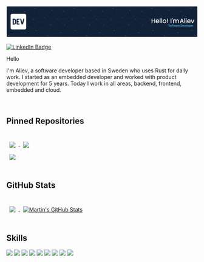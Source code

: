 ![Header](./banner/github-header-image.png)

[![LinkedIn Badge](https://img.shields.io/badge/LinkedIn-Profile-informational?style=flat&logo=linkedin&logoColor=white&color=0D76A8)](https://www.linkedin.com/in/aliev-yamanee-300122a5)

Hello

I'm Aliev, a software developer based in Sweden who uses Rust for daily work.
I started as an embedded developer and worked with product development for 5 years. 
Today I work in all areas, backend, frontend, embedded and cloud.

<br>

## Pinned Repositories

<br>

<a href="https://github.com/alievy/mosquitto-mqtt-rust">
  <img align="center" style="margin:0.5rem" src="https://github-readme-stats.vercel.app/api/pin/?username=alievy&repo=mosquitto-mqtt-rust&title_color=ffffff&text_color=c9cacc&icon_color=4AB197&bg_color=1A2B34" />
</a>

<a href="https://github.com/alievy/mosquitto-mqtt-sys-rust">
  <img align="center" style="margin:0.5rem" src="https://github-readme-stats.vercel.app/api/pin/?username=alievy&repo=mosquitto-mqtt-sys-rust&title_color=ffffff&text_color=c9cacc&icon_color=4AB197&bg_color=1A2B34" />
</a>

<br>

<a href="https://github.com/alievy/mqtt-helper">
  <img align="center" style="margin:0.5rem" src="https://github-readme-stats.vercel.app/api/pin/?username=alievy&repo=mqtt-helper&title_color=ffffff&text_color=c9cacc&icon_color=4AB197&bg_color=1A2B34" />
</a>

<br>
<br>


## GitHub Stats

<br>

<a href="https://github.com/alievy">
  <img align="center" style="margin:0.5rem" src="https://github-readme-stats.vercel.app/api/top-langs/?username=alievy&hide=html,css&title_color=ffffff&text_color=c9cacc&icon_color=4AB197&bg_color=1A2B34" />
</a>

<a href="https://github.com/alievy">
  <img align="center" style="margin:0.5rem" src="https://github-readme-stats.vercel.app/api?username=alievy&show_icons=true&line_height=27&count_private=true&title_color=ffffff&text_color=c9cacc&icon_color=4AB097&bg_color=1A2B34" alt="Martin's GitHub Stats" />
</a>

<br>
<br>

## Skills

![](https://img.shields.io/badge/Code-Rust-informational?style=flat&logo=rust&logoColor=white&color=4AB197)
![](https://img.shields.io/badge/Code-C-informational?style=flat&logo=c&logoColor=white&color=4AB197)
![](https://img.shields.io/badge/Code-JavaScript-informational?style=flat&logo=JavaScript&logoColor=white&color=4AB197)
![](https://img.shields.io/badge/Code-TypeScript-informational?style=flat&logo=TypeScript&logoColor=white&color=4AB197)
![](https://img.shields.io/badge/Code-Java-informational?style=flat&logo=Java&logoColor=white&color=4AB197)
![](https://img.shields.io/badge/Code-MongoDB-informational?style=flat&logo=MongoDB&logoColor=white&color=4AB197)
![](https://img.shields.io/badge/Code-MySQL-informational?style=flat&logo=MySQL&logoColor=white&color=4AB197)
![](https://img.shields.io/badge/Code-AWS-informational?style=flat&logo=amazon&logoColor=white&color=4AB197)
![](https://img.shields.io/badge/Code-Kubernetes-informational?style=flat&logo=kubernetes&logoColor=white&color=4AB197)

<br>
